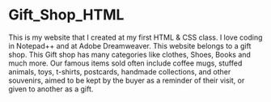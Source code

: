 # **Gift_Shop_HTML**
This is my website that I created at my first HTML & CSS class. I love coding in Notepad++ and at Adobe Dreamweaver. This website belongs to a gift shop. This Gift shop has many categories like clothes, Shoes, Books and much more. Our famous items sold often include coffee mugs, stuffed animals, toys, t-shirts, postcards, handmade collections, and other souvenirs, aimed to be kept by the buyer as a reminder of their visit, or given to another as a gift.
